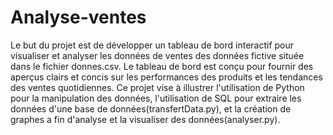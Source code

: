 # Analyse-ventes
Le but du projet est de développer un tableau de bord interactif pour visualiser et analyser les données de ventes des données  fictive située dans le fichier donnes.csv. Le tableau de bord est conçu pour fournir des aperçus clairs et concis sur les performances des produits et les tendances des ventes quotidiennes. Ce projet vise à illustrer l'utilisation de Python pour la manipulation des données, l'utilisation de SQL pour extraire les données d'une base de données(transfertData.py), et la création de graphes a fin  d'analyse et la visualiser des données(analyser.py).
